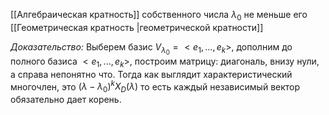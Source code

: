 [[Алгебраическая кратность]] собственного числа $\lambda_0$ не меньше его [[Геометрическая кратность |геометрической кратности]]

*Доказательство:* Выберем базис $V_{\lambda_0} = <e_1, ..., e_k>$, дополним до полного базиса $<e_1, ..., e_k>$, построим матрицу: диагональ, внизу нули, а справа непонятно что. Тогда как выглядит характеристический многочлен, это $(\lambda - \lambda_0)^k X_D(\lambda)$ то есть каждый независимый вектор обязательно дает корень. 